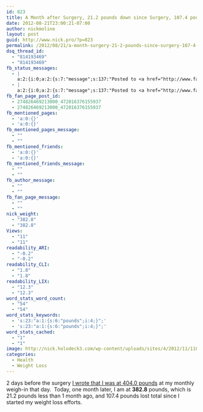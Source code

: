 ```yaml
---
id: 823
title: A Month after Surgery, 21.2 pounds down since Surgery, 107.4 pounds lost total so far
date: 2012-08-21T23:00:21-07:00
author: nickmoline
layout: post
guid: http://www.nick.pro/?p=823
permalink: /2012/08/21/a-month-surgery-21-2-pounds-since-surgery-107-4-pounds-lost-total-far/
dsq_thread_id:
  - "814193469"
  - "814193469"
fb_status_messages:
  - |
    a:2:{i:0;a:2:{s:7:"message";s:137:"Posted to <a href="http://www.facebook.com/274826469213000/posts/472016376155937" target="_blank">Nicholas Moline's Facebook Timeline</a>";s:5:"error";s:0:"";}i:1;a:2:{s:7:"message";s:481:"Failed posting to your Facebook Timeline. Error: {"message":"Object at URL 'http://www.nick.pro/2012/08/21/a-month-surgery-21-2-pounds-since-surgery-107-4-pounds-lost-total-far/' of type 'article' is invalid because it specifies multiple 'og:url' values: http://www.nick.pro/2012/08/21/a-month-surgery-21-2-pounds-since-surgery-107-4-pounds-lost-total-far/, http://www.nick.pro/2012/08/21/a-month-surgery-21-2-pounds-since-surgery-107-4-pounds-lost-total-far/.","type":"Exception"}";s:5:"error";s:1:"1";}}
  - |
    a:2:{i:0;a:2:{s:7:"message";s:137:"Posted to <a href="http://www.facebook.com/274826469213000/posts/472016376155937" target="_blank">Nicholas Moline's Facebook Timeline</a>";s:5:"error";s:0:"";}i:1;a:2:{s:7:"message";s:481:"Failed posting to your Facebook Timeline. Error: {"message":"Object at URL 'http://www.nick.pro/2012/08/21/a-month-surgery-21-2-pounds-since-surgery-107-4-pounds-lost-total-far/' of type 'article' is invalid because it specifies multiple 'og:url' values: http://www.nick.pro/2012/08/21/a-month-surgery-21-2-pounds-since-surgery-107-4-pounds-lost-total-far/, http://www.nick.pro/2012/08/21/a-month-surgery-21-2-pounds-since-surgery-107-4-pounds-lost-total-far/.","type":"Exception"}";s:5:"error";s:1:"1";}}
fb_fan_page_post_id:
  - 274826469213000_472016376155937
  - 274826469213000_472016376155937
fb_mentioned_pages:
  - 'a:0:{}'
  - 'a:0:{}'
fb_mentioned_pages_message:
  - ""
  - ""
fb_mentioned_friends:
  - 'a:0:{}'
  - 'a:0:{}'
fb_mentioned_friends_message:
  - ""
  - ""
fb_author_message:
  - ""
  - ""
fb_fan_page_message:
  - ""
  - ""
nick_weight:
  - "382.8"
  - "382.8"
Views:
  - "11"
  - "11"
readability_ARI:
  - "-0.2"
  - "-0.2"
readability_CLI:
  - "1.8"
  - "1.8"
readability_LIX:
  - "12.3"
  - "12.3"
word_stats_word_count:
  - "54"
  - "54"
word_stats_keywords:
  - 's:23:"a:1:{s:6:"pounds";i:4;}";'
  - 's:23:"a:1:{s:6:"pounds";i:4;}";'
word_stats_cached:
  - "1"
  - "1"
image: http://nick.holodeck3.com/wp-content/uploads/sites/4/2012/11/1186278_63432651-672x372.jpg
categories:
  - Health
  - Weight Loss
---
```

2 days before the surgery <a title="Time for the clear liquids only" href="https://www.nick.pro/2012/07/24/time-clear-liquids/" target="_blank">I wrote that I was at 404.0 pounds</a> at my monthly weigh-in that day.  Today, one month later, I am at **382.8** pounds, which is 21.2 pounds less than 1 month ago, and 107.4 pounds lost total since I started my weight loss efforts.